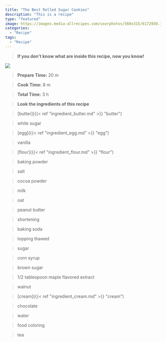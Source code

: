 ```yaml
---
title: "The Best Rolled Sugar Cookies"
description: "This is a recipe"
type: "featured"
image: https://images.media-allrecipes.com/userphotos/560x315/6172950.jpg
categories: 
  - "Recipe"
tags: 
  - "Recipe"
---
```



>**If you don't know what are inside this recipe, now you know!**

![](../images/Recipes-Banner.jpg)
> **Prepare Time:** 20 m


> **Cook Time:** 8 m


> **Total Time:** 3 h

> **Look the ingredients of this recipe**

> [butter]({{< ref "ingredient_butter.md" >}} "butter")

> white sugar

> [egg]({{< ref "ingredient_egg.md" >}} "egg")

> vanilla

> [flour]({{< ref "ingredient_flour.md" >}} "flour")

> baking powder

> salt

> cocoa powder

> milk

> oat

> peanut butter

> shortening

> baking soda

> topping thawed

> sugar

> corn syrup

> brown sugar

> 1/2 tablespoon maple flavored extract

> walnut

> [cream]({{< ref "ingredient_cream.md" >}} "cream")

> chocolate

> water

> food coloring

> tea

